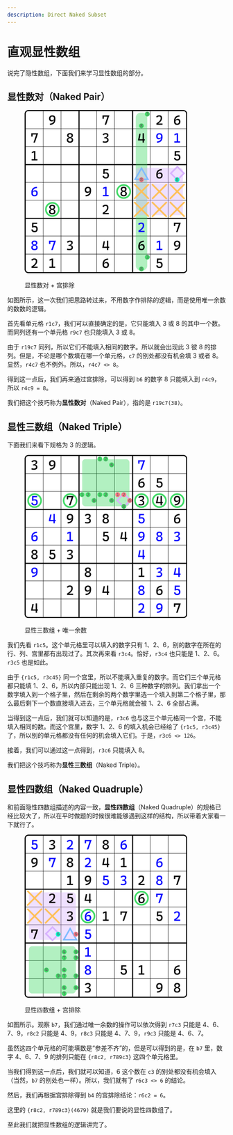 ```yaml
---
description: Direct Naked Subset
---
```


# 直观显性数组

说完了隐性数组，下面我们来学习显性数组的部分。

## 显性数对（Naked Pair） <a href="#naked-pair" id="naked-pair"></a>

<figure><img src="../../.gitbook/assets/image (18) (1) (1).png" alt="" width="375"><figcaption><p>显性数对 + 宫排除</p></figcaption></figure>

如图所示，这一次我们把思路转过来，不用数字作排除的逻辑，而是使用唯一余数的数数的逻辑。

首先看单元格 `r1c7`，我们可以直接确定的是，它只能填入 3 或 8 的其中一个数。而同列还有一个单元格 `r9c7` 也只能填入 3 或 8。

由于 `r19c7` 同列，所以它们不能填入相同的数字。所以就会出现此 3 彼 8 的排列。但是，不论是哪个数填在哪一个单元格，`c7` 的别处都没有机会填 3 或者 8。显然，`r4c7` 也不例外。所以，`r4c7 <> 8`。

得到这一点后，我们再来通过宫排除，可以得到 `b6` 的数字 8 只能填入到 `r4c9`，所以 `r4c9 = 8`。

我们把这个技巧称为**显性数对**（Naked Pair），指的是 `r19c7(38)`。

## 显性三数组（Naked Triple） <a href="#naked-triple" id="naked-triple"></a>

下面我们来看下规格为 3 的逻辑。

<figure><img src="../../.gitbook/assets/image (19) (1) (1).png" alt="" width="375"><figcaption><p>显性三数组 + 唯一余数</p></figcaption></figure>

我们先看 `r1c5`。这个单元格里可以填入的数字只有 1、2、6，别的数字在所在的行、列、宫里都有出现过了。其次再来看 `r3c4`。恰好，`r3c4` 也只能是 1、2、6。`r3c5` 也是如此。

由于 `{r1c5, r3c45}` 同一个宫里，所以不能填入重复的数字。而它们三个单元格都只能填 1、2、6，所以内部只能出现 1、2、6 三种数字的排列。我们拿出一个数字填入到一个格子里，然后在剩余的两个数字里选一个填入到第二个格子里，那么最后剩下一个数直接填入进去，三个单元格就会被 1、2、6 全部占满。

当得到这一点后，我们就可以知道的是，`r3c6` 也与这三个单元格同一个宫，不能填入相同的数。而这个宫里，数字 1、2、6 的填入机会已经给了 `{r1c5, r3c45}` 了，所以别的单元格都没有任何的机会填入它们。于是，`r3c6 <> 126`。

接着，我们可以通过这一点得到，`r3c6` 只能填入 8。

我们把这个技巧称为**显性三数组**（Naked Triple）。

## 显性四数组（Naked Quadruple） <a href="#naked-quadruple" id="naked-quadruple"></a>

和前面隐性四数组描述的内容一致，**显性四数组**（Naked Quadruple）的规格已经比较大了，所以在平时做题的时候很难能够遇到这样的结构，所以带着大家看一下就行了。

<figure><img src="../../.gitbook/assets/image (20) (1) (1).png" alt="" width="375"><figcaption><p>显性四数组 + 宫排除</p></figcaption></figure>

如图所示。观察 `b7`，我们通过唯一余数的操作可以依次得到 `r7c3` 只能是 4、6、7、9，`r8c2` 只能是 4、9，`r8c3` 只能是 4、7、9，`r9c3` 只能是 4、6、7。

虽然这四个单元格的可能填数是“参差不齐”的，但是可以得到的是，在 `b7` 里，数字 4、6、7、9 的排列只能在 `{r8c2, r789c3}` 这四个单元格里。

当我们得到这一点后，我们就可以知道，6 这个数在 `c3` 的别处都没有机会填入（当然，`b7` 的别处也一样）。所以，我们就有了 `r6c3 <> 6` 的结论。

然后，我们再根据宫排除得到 `b4` 的宫排除结论：`r6c2 = 6`。

这里的 `{r8c2, r789c3}(4679)` 就是我们要说的显性四数组了。

至此我们就把显性数组的逻辑讲完了。

